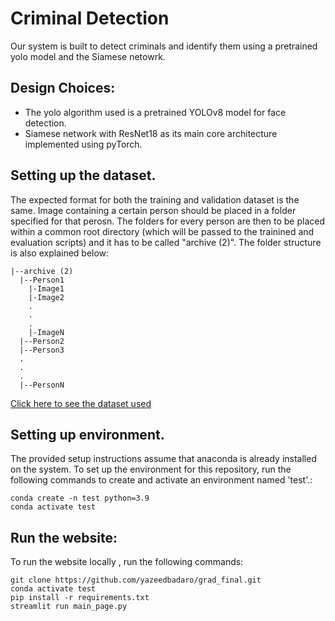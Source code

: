 # Criminal Detection

Our system is built to detect criminals and identify them using a pretrained yolo model and the Siamese netowrk. 

## Design Choices:
- The yolo algorithm used is a pretrained YOLOv8 model for face detection.
- Siamese network with ResNet18 as its main core architecture implemented using pyTorch.


## Setting up the dataset.
The expected format for both the training and validation dataset is the same. Image containing a certain person should be placed in a folder specified for that perosn. The folders for every person are then to be placed within a common root directory (which will be passed to the trainined and evaluation scripts) and it has to be called "archive (2)". The folder structure is also explained below:
```
|--archive (2)
  |--Person1
    |-Image1
    |-Image2
    .
    .
    .
    |-ImageN
  |--Person2
  |--Person3
  .
  .
  .
  |--PersonN
```
[Click here to see the dataset used](https://www.kaggle.com/datasets/kasikrit/att-database-of-faces) 


## Setting up environment.
The provided setup instructions assume that anaconda is already installed on the system. To set up the environment for this repository, run the following commands to create and activate an environment named 'test'.:
```
conda create -n test python=3.9
conda activate test
```


## Run the website:
To run the website locally , run the following commands:
```
git clone https://github.com/yazeedbadaro/grad_final.git
conda activate test
pip install -r requirements.txt
streamlit run main_page.py
```
